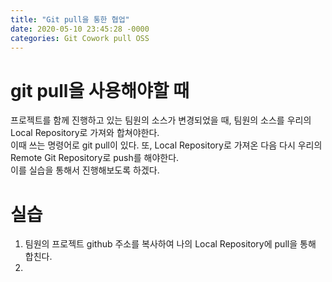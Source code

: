 ```yaml
---
title: "Git pull을 통한 협업"
date: 2020-05-10 23:45:28 -0000
categories: Git Cowork pull OSS
---
```







# git pull을 사용해야할 때 #
     
프로젝트를 함께 진행하고 있는 팀원의 소스가 변경되었을 때, 팀원의 소스를 우리의 Local Repository로 가져와 합쳐야한다.     
이때 쓰는 명령어로 git pull이 있다. 또, Local Repository로 가져온 다음 다시 우리의 Remote Git Repository로 push를 해야한다.     
이를 실습을 통해서 진행해보도록 하겠다.     
     
     
     
 # 실습 #
      
      
 1. 팀원의 프로젝트 github 주소를 복사하여 나의 Local Repository에 pull을 통해 합친다.     
 2. 
      
